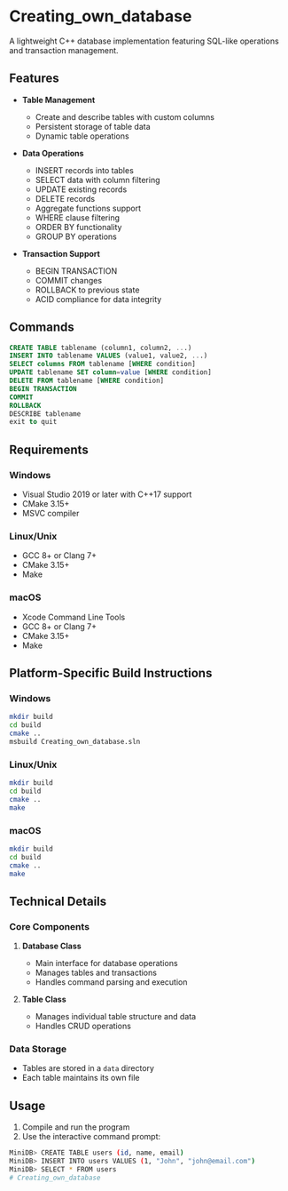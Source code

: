 
# Creating_own_database

A lightweight C++ database implementation featuring SQL-like operations and transaction management.

## Features

- **Table Management**
  - Create and describe tables with custom columns
  - Persistent storage of table data
  - Dynamic table operations

- **Data Operations**
  - INSERT records into tables
  - SELECT data with column filtering
  - UPDATE existing records
  - DELETE records
  - Aggregate functions support
  - WHERE clause filtering
  - ORDER BY functionality
  - GROUP BY operations

- **Transaction Support**
  - BEGIN TRANSACTION
  - COMMIT changes
  - ROLLBACK to previous state
  - ACID compliance for data integrity

## Commands

```sql
CREATE TABLE tablename (column1, column2, ...)
INSERT INTO tablename VALUES (value1, value2, ...)
SELECT columns FROM tablename [WHERE condition]
UPDATE tablename SET column=value [WHERE condition]
DELETE FROM tablename [WHERE condition]
BEGIN TRANSACTION
COMMIT
ROLLBACK
DESCRIBE tablename
exit to quit
```

## Requirements

### Windows

- Visual Studio 2019 or later with C++17 support
- CMake 3.15+
- MSVC compiler

### Linux/Unix

- GCC 8+ or Clang 7+
- CMake 3.15+
- Make

### macOS

- Xcode Command Line Tools
- GCC 8+ or Clang 7+
- CMake 3.15+
- Make

## Platform-Specific Build Instructions

### Windows
```bash
mkdir build
cd build
cmake ..
msbuild Creating_own_database.sln
```

### Linux/Unix
```bash
mkdir build
cd build
cmake ..
make
```

### macOS
```bash
mkdir build
cd build
cmake ..
make
```

## Technical Details

### Core Components

1. **Database Class**
   - Main interface for database operations
   - Manages tables and transactions
   - Handles command parsing and execution

2. **Table Class**
   - Manages individual table structure and data
   - Handles CRUD operations


### Data Storage

- Tables are stored in a `data` directory
- Each table maintains its own file

## Usage

1. Compile and run the program
2. Use the interactive command prompt:
```bash
MiniDB> CREATE TABLE users (id, name, email)
MiniDB> INSERT INTO users VALUES (1, "John", "john@email.com")
MiniDB> SELECT * FROM users
# Creating_own_database
